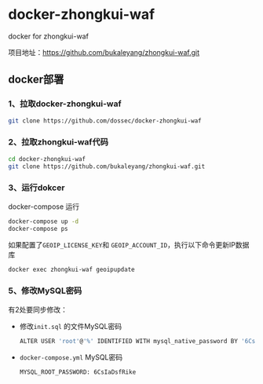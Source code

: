 # docker-zhongkui-waf
docker for zhongkui-waf

项目地址：https://github.com/bukaleyang/zhongkui-waf.git

## docker部署

### 1、拉取docker-zhongkui-waf

```bash
git clone https://github.com/dossec/docker-zhongkui-waf
```

### 2、拉取zhongkui-waf代码

```bash
cd docker-zhongkui-waf
git clone https://github.com/bukaleyang/zhongkui-waf.git
```

### 3、运行dokcer

docker-compose 运行

```bash
docker-compose up -d
docker-compose ps
```

如果配置了`GEOIP_LICENSE_KEY`和 `GEOIP_ACCOUNT_ID`，执行以下命令更新IP数据库

```bash
docker exec zhongkui-waf geoipupdate
```

### 5、修改MySQL密码

有2处要同步修改：

- 修改`init.sql` 的文件MySQL密码

  ```bash
  ALTER USER 'root'@'%' IDENTIFIED WITH mysql_native_password BY '6CsIaDsfRike';
  ```

- `docker-compose.yml` MySQL密码

  ```bash
  MYSQL_ROOT_PASSWORD: 6CsIaDsfRike
  ```

